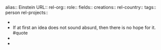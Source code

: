 alias:: Einstein
URL::
rel-org::
role::
fields::
creations::
rel-country::
tags:: person
rel-projects::

-
- If at first an idea does not sound absurd, then there is no hope for it. #quote
-
-
